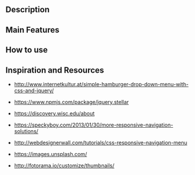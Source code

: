 

Description
-------------


Main Features
----------------
 

How to use 
--------------------


Inspiration and Resources
--------------------------

* http://www.internetkultur.at/simple-hamburger-drop-down-menu-with-css-and-jquery/

* https://www.npmjs.com/package/jquery.stellar

* https://discovery.wisc.edu/about

* https://speckyboy.com/2013/01/30/more-responsive-navigation-solutions/

* http://webdesignerwall.com/tutorials/css-responsive-navigation-menu 

* https://images.unsplash.com/

* http://fotorama.io/customize/thumbnails/
